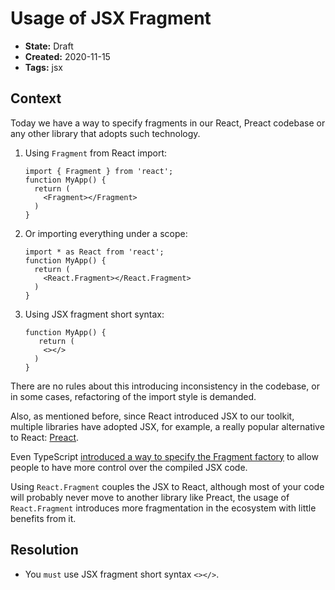 # Usage of JSX Fragment

* **State:** Draft
* **Created:** 2020-11-15
* **Tags:** jsx

## Context

Today we have a way to specify fragments in our React, Preact codebase or
any other library that adopts such technology.

1. Using `Fragment` from React import:

    ```tsx
    import { Fragment } from 'react';
    function MyApp() {
      return (
        <Fragment></Fragment>
      )
    }
    ```

2. Or importing everything under a scope:

    ```tsx
    import * as React from 'react';
    function MyApp() {
      return (
        <React.Fragment></React.Fragment>
      )
    }
    ```

3. Using JSX fragment short syntax:

    ```tsx
    function MyApp() {
       return (
        <></>
      )
    }
   ```

There are no rules about this introducing inconsistency in the codebase, or in
some cases, refactoring of the import style is demanded.

Also, as mentioned before, since React introduced JSX to our toolkit, multiple
libraries have adopted JSX, for example, a really popular alternative to React:
[Preact](https://preactjs.com/).

Even TypeScript [introduced a way to specify the Fragment factory](https://github.com/microsoft/TypeScript/pull/38720)
to allow people to have more control over the compiled JSX code.

Using `React.Fragment` couples the JSX to React, although most of your code will
probably never move to another library like Preact, the usage of
`React.Fragment` introduces more fragmentation in the ecosystem with little
benefits from it.

## Resolution

* You `must` use JSX fragment short syntax `<></>`.
